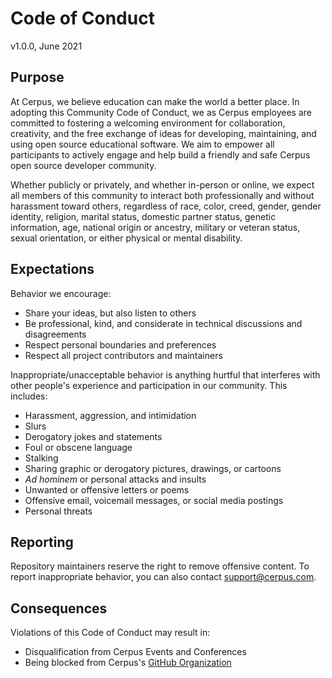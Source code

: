 # Code of Conduct

v1.0.0, June 2021

## Purpose

At Cerpus, we believe education can make the world a better place. In adopting this Community Code of Conduct, we as Cerpus employees are committed to fostering a welcoming environment for collaboration, creativity, and the free exchange of ideas for developing, maintaining, and using open source educational software. We aim to empower all participants to actively engage and help build a friendly and safe Cerpus open source developer community.

Whether publicly or privately, and whether in-person or online, we expect all members of this community to interact both professionally and without harassment toward others, regardless of race, color, creed, gender, gender identity, religion, marital status, domestic partner status, genetic information, age, national origin or ancestry, military or veteran status, sexual orientation, or either physical or mental disability.

## Expectations

Behavior we encourage:

- Share your ideas, but also listen to others
- Be professional, kind, and considerate in technical discussions and disagreements
- Respect personal boundaries and preferences
- Respect all project contributors and maintainers

Inappropriate/unacceptable behavior is anything hurtful that interferes with other people's experience and participation in our community. This includes:

- Harassment, aggression, and intimidation
- Slurs
- Derogatory jokes and statements
- Foul or obscene language
- Stalking
- Sharing graphic or derogatory pictures, drawings, or cartoons
- _Ad hominem_ or personal attacks and insults
- Unwanted or offensive letters or poems
- Offensive email, voicemail messages, or social media postings
- Personal threats

## Reporting

Repository maintainers reserve the right to remove offensive content. To report inappropriate behavior, you can also contact [support@cerpus.com](mailto:support@cerpus.com).

## Consequences

Violations of this Code of Conduct may result in:
  * Disqualification from Cerpus Events and Conferences
  * Being blocked from Cerpus's [GitHub Organization](https://github.com/cerpus)